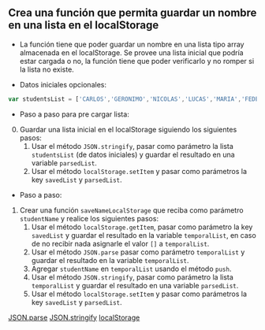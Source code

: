 ## Crea una función que permita guardar un nombre en una lista en el localStorage

- La función tiene que poder guardar un nombre en una lista tipo array almacenada en el localStorage. Se provee una lista inicial que podría estar cargada o no, la función tiene que poder verificarlo y no romper si la lista no existe.

- Datos iniciales opcionales:

```js 
var studentsList = ['CARLOS','GERONIMO','NICOLAS','LUCAS','MARIA','FEDERICO','ANTONIO','LORNA','JULIAN','DIEGO','DANIELA','JUAN','MATEO','BARBARA','AGUSTIN','MARIO','MARIEL','ANA','FLORENCIA']
```

- Paso a paso para pre cargar lista:

0. Guardar una lista inicial en el localStorage siguiendo los siguientes pasos:
   1. Usar el método `JSON.stringify`, pasar como parámetro la lista `studentsList` (de datos iniciales) y guardar el resultado en una variable `parsedList`.
   2. Usar el método `localStorage.setItem` y pasar como parámetros la key `savedList` y `parsedList`.

- Paso a paso:

1. Crear una función `saveNameLocalStorage` que reciba como parámetro `studentName` y realice los siguientes pasos:
   1. Usar el método `localStorage.getItem`, pasar como parámetro la key `savedList` y guardar el resultado en la variable `temporalList`, en caso de no recibir nada asignarle el valor `[]` a `temporalList`.
   2. Usar el método `JSON.parse` pasar como parámetro `temporalList` y guardar el resultado en la variable `temporalList`.
   3. Agregar `studentName` en `temporalList` usando el método `push`.
   4. Usar el método `JSON.stringify`, pasar como parámetro la lista `temporalList` y guardar el resultado en una variable `parsedList`.
   5. Usar el método `localStorage.setItem` y pasar como parámetros la key `savedList` y `parsedList`.



[JSON.parse](https://www.w3schools.com/js/js_json_parse.asp)
[JSON.stringify](https://www.w3schools.com/js/js_json_stringify.asp)
[localStorage](https://developer.mozilla.org/es/docs/Web/API/Window/localStorage)

